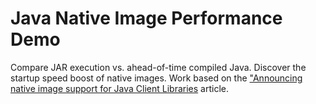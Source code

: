 # Java Native Image Performance Demo

Compare JAR execution vs. ahead-of-time compiled Java. Discover the startup speed boost of native images.
Work based on the ["Announcing native image support for Java Client Libraries](https://cloud.google.com/blog/topics/developers-practitioners/announcing-native-image-support-java-client-libraries-optimize-your-short-lived-workloads/) article.
